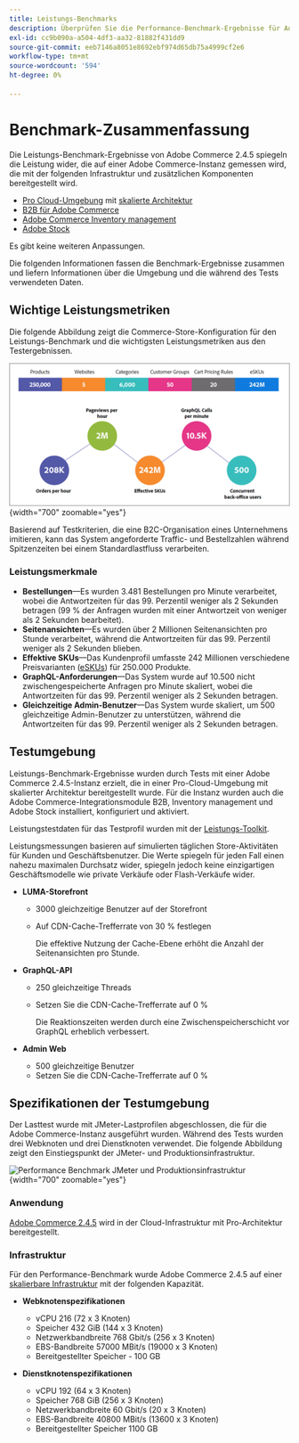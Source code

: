 ```yaml
---
title: Leistungs-Benchmarks
description: Überprüfen Sie die Performance-Benchmark-Ergebnisse für Adobe Commerce-Implementierungen, die auf der Adobe Cloud-Infrastruktur gehostet werden.
exl-id: cc9b090a-a504-4df3-aa32-81882f431dd9
source-git-commit: eeb7146a8051e8692ebf974d65db75a4999cf2e6
workflow-type: tm+mt
source-wordcount: '594'
ht-degree: 0%

---
```


# Benchmark-Zusammenfassung

Die Leistungs-Benchmark-Ergebnisse von Adobe Commerce 2.4.5 spiegeln die Leistung wider, die auf einer Adobe Commerce-Instanz gemessen wird, die mit der folgenden Infrastruktur und zusätzlichen Komponenten bereitgestellt wird.
- [Pro Cloud-Umgebung](https://experienceleague.adobe.com/docs/commerce-cloud-service/user-guide/architecture/pro-architecture.html) mit [skalierte Architektur](https://experienceleague.adobe.com/docs/commerce-cloud-service/user-guide/architecture/scaled-architecture.html)
- [B2B für Adobe Commerce](https://experienceleague.adobe.com/docs/commerce-admin/b2b/introduction.html)
- [Adobe Commerce Inventory management](https://experienceleague.adobe.com/docs/commerce-admin/inventory/introduction.html)
- [Adobe Stock](https://experienceleague.adobe.com/docs/commerce-admin/content-design/media/adobe-stock/adobe-stock.html)

Es gibt keine weiteren Anpassungen.

Die folgenden Informationen fassen die Benchmark-Ergebnisse zusammen und liefern Informationen über die Umgebung und die während des Tests verwendeten Daten.

## Wichtige Leistungsmetriken

Die folgende Abbildung zeigt die Commerce-Store-Konfiguration für den Leistungs-Benchmark und die wichtigsten Leistungsmetriken aus den Testergebnissen.

![Performance Benchmark JMeter und Produktionsinfrastruktur](../../../assets/performance/images/performance-benchmark-kpis-245-cloud.png){width="700" zoomable="yes"}

Basierend auf Testkriterien, die eine B2C-Organisation eines Unternehmens imitieren, kann das System angeforderte Traffic- und Bestellzahlen während Spitzenzeiten bei einem Standardlastfluss verarbeiten.

### Leistungsmerkmale

- **Bestellungen**—Es wurden 3.481 Bestellungen pro Minute verarbeitet, wobei die Antwortzeiten für das 99. Perzentil weniger als 2 Sekunden betragen (99 % der Anfragen wurden mit einer Antwortzeit von weniger als 2 Sekunden bearbeitet).
- **Seitenansichten**—Es wurden über 2 Millionen Seitenansichten pro Stunde verarbeitet, während die Antwortzeiten für das 99. Perzentil weniger als 2 Sekunden blieben.
- **Effektive SKUs**—Das Kundenprofil umfasste 242 Millionen verschiedene Preisvarianten (<a href="https://experienceleague.adobe.com/docs/commerce-operations/implementation-playbook/best-practices/planning/product-sku-limits.html">eSKUs</a>) für 250.000 Produkte.
- **GraphQL-Anforderungen**—Das System wurde auf 10.500 nicht zwischengespeicherte Anfragen pro Minute skaliert, wobei die Antwortzeiten für das 99. Perzentil weniger als 2 Sekunden betragen.
- **Gleichzeitige Admin-Benutzer**—Das System wurde skaliert, um 500 gleichzeitige Admin-Benutzer zu unterstützen, während die Antwortzeiten für das 99. Perzentil weniger als 2 Sekunden betragen.

## Testumgebung

Leistungs-Benchmark-Ergebnisse wurden durch Tests mit einer Adobe Commerce 2.4.5-Instanz erzielt, die in einer Pro-Cloud-Umgebung mit skalierter Architektur bereitgestellt wurde. Für die Instanz wurden auch die Adobe Commerce-Integrationsmodule B2B, Inventory management und Adobe Stock installiert, konfiguriert und aktiviert.

Leistungstestdaten für das Testprofil wurden mit der <a href="https://experienceleague.adobe.com/docs/commerce-operations/configuration-guide/cli/generate-data.html">Leistungs-Toolkit</a>.

Leistungsmessungen basieren auf simulierten täglichen Store-Aktivitäten für Kunden und Geschäftsbenutzer. Die Werte spiegeln für jeden Fall einen nahezu maximalen Durchsatz wider, spiegeln jedoch keine einzigartigen Geschäftsmodelle wie private Verkäufe oder Flash-Verkäufe wider.

- **LUMA-Storefront**
   - 3000 gleichzeitige Benutzer auf der Storefront
   - Auf CDN-Cache-Trefferrate von 30 % festlegen

      Die effektive Nutzung der Cache-Ebene erhöht die Anzahl der Seitenansichten pro Stunde.

- **GraphQL-API**
   - 250 gleichzeitige Threads
   - Setzen Sie die CDN-Cache-Trefferrate auf 0 %

      Die Reaktionszeiten werden durch eine Zwischenspeicherschicht vor GraphQL erheblich verbessert.

- **Admin Web**
   - 500 gleichzeitige Benutzer
   - Setzen Sie die CDN-Cache-Trefferrate auf 0 %

## Spezifikationen der Testumgebung

Der Lasttest wurde mit JMeter-Lastprofilen abgeschlossen, die für die Adobe Commerce-Instanz ausgeführt wurden. Während des Tests wurden drei Webknoten und drei Dienstknoten verwendet. Die folgende Abbildung zeigt den Einstiegspunkt der JMeter- und Produktionsinfrastruktur.

![Performance Benchmark JMeter und Produktionsinfrastruktur](https://git.corp.adobe.com/storage/user/43354/files/4d801e3e-96b7-4193-b94f-12571263b495){width="700" zoomable="yes"}

### Anwendung

<a href="https://experienceleague.adobe.com/docs/commerce-operations/release/notes/adobe-commerce/2-4-5.html">Adobe Commerce 2.4.5</a> wird in der Cloud-Infrastruktur mit Pro-Architektur bereitgestellt.

### Infrastruktur

Für den Performance-Benchmark wurde Adobe Commerce 2.4.5 auf einer [skalierbare Infrastruktur](https://experienceleague.adobe.com/docs/commerce-cloud-service/user-guide/architecture/scaled-architecture.html) mit der folgenden Kapazität.

- **Webknotenspezifikationen**
   - vCPU 216 (72 x 3 Knoten)
   - Speicher 432 GiB (144 x 3 Knoten)
   - Netzwerkbandbreite 768 Gbit/s (256 x 3 Knoten)
   - EBS-Bandbreite 57000 MBit/s (19000 x 3 Knoten)
   - Bereitgestellter Speicher - 100 GB

- **Dienstknotenspezifikationen**
   - vCPU 192 (64 x 3 Knoten)
   - Speicher 768 GiB (256 x 3 Knoten)
   - Netzwerkbandbreite 60 Gbit/s (20 x 3 Knoten)
   - EBS-Bandbreite 40800 MBit/s (13600 x 3 Knoten)
   - Bereitgestellter Speicher 1100 GB
